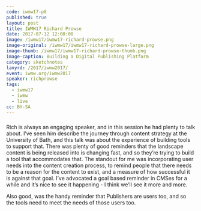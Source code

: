 ```yaml
---
code: iwmw17-p8
published: true
layout: post
title: IWMW17 Richard Prowse
date: 2017-07-12 12:00:00
image: /iwmw17/iwmw17-richard-prowse.png
image-original: /iwmw17/iwmw17-richard-prowse-large.png
image-thumb: /iwmw17/iwmw17-richard-prowse-thumb.png
image-caption: Building a Digital Publishing Platform
category: sketchnotes
lanyrd: /2017/iwmw2017/
event: iwmw.org/iwmw2017
speaker: richprowse
tags:
  - iwmw17
  - iwmw
  - live
cc: BY-SA
---
```


###

Rich is always an engaging speaker, and in this session he had plenty to talk about.  I’ve seen him describe the journey through content strategy at the University of Bath, and this talk was about the experience of building  tools to support that.  There was plenty of good reminders that the landscape content is being released into is changing fast, and so they’re trying to build a tool that accommodates that. The standout for me was incorporating user needs into the content creation process, to remind people that there needs to be a reason for the content to exist, and a measure of how successful it is against that goal. I’ve advocated  a goal based reminder in CMSes for a while and it’s nice to see it happening - I think we’ll see it more and more.

Also good, was the handy reminder that Publishers are users too, and so the tools need to meet the needs of those users too.
